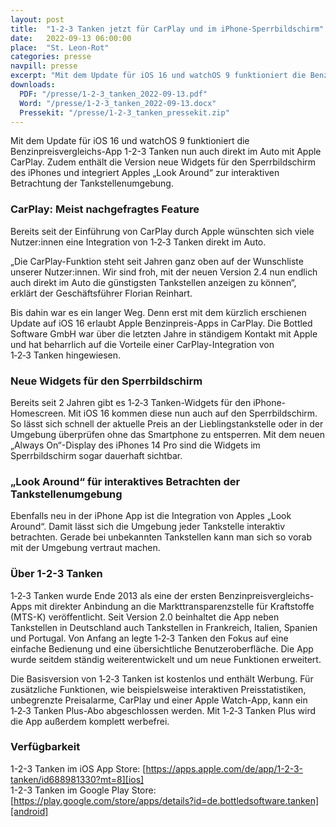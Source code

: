 ```yaml
---
layout: post
title:  "1-2-3 Tanken jetzt für CarPlay und im iPhone-Sperrbildschirm"
date:   2022-09-13 06:00:00
place:	"St. Leon-Rot"
categories: presse
navpill: presse
excerpt: "Mit dem Update für iOS 16 und watchOS 9 funktioniert die Benzinpreisvergleichs-App 1-2-3 Tanken nun auch direkt im Auto mit Apple CarPlay. Zudem enthält die Version neue Widgets für den Sperrbildschirm des iPhones und integriert Apples „Look Around“ zur interaktiven Betrachtung der Tankstellenumgebung."
downloads:
  PDF: "/presse/1-2-3_tanken_2022-09-13.pdf"
  Word: "/presse/1-2-3_tanken_2022-09-13.docx"
  Pressekit: "/presse/1-2-3_tanken_pressekit.zip"
---
```


Mit dem Update für iOS 16 und watchOS 9 funktioniert die Benzinpreisvergleichs-App 1-2-3 Tanken nun auch direkt im Auto mit Apple CarPlay. Zudem enthält die Version neue Widgets für den Sperrbildschirm des iPhones und integriert Apples „Look Around“ zur interaktiven Betrachtung der Tankstellenumgebung.

### CarPlay: Meist nachgefragtes Feature ###

Bereits seit der Einführung von CarPlay durch Apple wünschten sich viele Nutzer:innen eine Integration von 1‑2‑3 Tanken direkt im Auto.

„Die CarPlay-Funktion steht seit Jahren ganz oben auf der Wunschliste unserer Nutzer:innen. Wir sind froh, mit der neuen Version 2.4 nun endlich auch direkt im Auto die günstigsten Tankstellen anzeigen zu können“, erklärt der Geschäftsführer Florian Reinhart.

Bis dahin war es ein langer Weg. Denn erst mit dem kürzlich erschienen Update auf iOS 16 erlaubt Apple Benzinpreis-Apps in CarPlay. Die Bottled Software GmbH war über die letzten Jahre in ständigem Kontakt mit Apple und hat beharrlich auf die Vorteile einer CarPlay-Integration von 1‑2‑3 Tanken hingewiesen.

### Neue Widgets für den Sperrbildschirm ###

Bereits seit 2 Jahren gibt es 1‑2‑3 Tanken-Widgets für den iPhone-Homescreen. Mit iOS 16 kommen diese nun auch auf den Sperrbildschirm. So lässt sich schnell der aktuelle Preis an der Lieblingstankstelle oder in der Umgebung überprüfen ohne das Smartphone zu entsperren. Mit dem neuen „Always On“-Display des iPhones 14 Pro sind die Widgets im Sperrbildschirm sogar dauerhaft sichtbar.

### „Look Around“ für interaktives Betrachten der Tankstellenumgebung ###

Ebenfalls neu in der iPhone App ist die Integration von Apples „Look Around“. Damit lässt sich die Umgebung jeder Tankstelle interaktiv betrachten. Gerade bei unbekannten Tankstellen kann man sich so vorab mit der Umgebung vertraut machen.

### Über 1-2-3 Tanken ###

1‑2‑3 Tanken wurde Ende 2013 als eine der ersten Benzinpreisvergleichs-Apps mit direkter Anbindung an die Markttransparenzstelle für Kraftstoffe (MTS-K) veröffentlicht. Seit Version 2.0 beinhaltet die App neben Tankstellen in Deutschland auch Tankstellen in Frankreich, Italien, Spanien und Portugal. Von Anfang an legte 1‑2‑3 Tanken den Fokus auf eine einfache Bedienung und eine übersichtliche Benutzeroberfläche. Die App wurde seitdem ständig weiterentwickelt und um neue Funktionen erweitert.

Die Basisversion von 1‑2‑3 Tanken ist kostenlos und enthält Werbung. Für zusätzliche Funktionen, wie beispielsweise interaktiven Preisstatistiken, unbegrenzte Preisalarme, CarPlay und einer Apple Watch-App, kann ein 1‑2‑3 Tanken Plus-Abo abgeschlossen werden. Mit 1‑2‑3 Tanken Plus wird die App außerdem komplett werbefrei.

### Verfügbarkeit ###

1-2-3 Tanken im iOS App Store: [https://apps.apple.com/de/app/1-2-3-tanken/id688981330?mt=8][ios]<br>
1-2-3 Tanken im Google Play Store: [https://play.google.com/store/apps/details?id=de.bottledsoftware.tanken][android]

[android]:  https://play.google.com/store/apps/details?id=de.bottledsoftware.tanken
[ios]:      https://apps.apple.com/de/app/1-2-3-tanken/id688981330?mt=8
